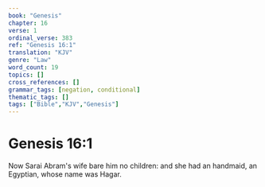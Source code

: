 ```yaml
---
book: "Genesis"
chapter: 16
verse: 1
ordinal_verse: 383
ref: "Genesis 16:1"
translation: "KJV"
genre: "Law"
word_count: 19
topics: []
cross_references: []
grammar_tags: [negation, conditional]
thematic_tags: []
tags: ["Bible","KJV","Genesis"]
---
```


# Genesis 16:1

Now Sarai Abram's wife bare him no children: and she had an handmaid, an Egyptian, whose name was Hagar.
